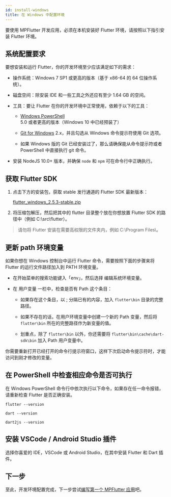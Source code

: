 ```yaml
---
id: install-windows
title: 在 Windows 中配置环境
---
```


要使用 MPFlutter 开发应用，必须在本机安装好 Flutter 环境，请按照以下指引安装 Flutter 环境。

## 系统配置要求

要想安装和运行 Flutter，你的开发环境至少应该满足如下的需求：

* 操作系统：Windows 7 SP1 或更高的版本（基于 x86-64 的 64 位操作系统）。

* 磁盘空间：除安装 IDE 和一些工具之外还应有至少 1.64 GB 的空间。

* 工具：要让 Flutter 在你的开发环境中正常使用，依赖于以下的工具：

    * [Windows PowerShell](https://docs.microsoft.com/en-us/powershell/scripting/windows-powershell/install/installing-windows-powershell?view=powershell-7.2) 5.0 或者更高的版本（Windows 10 中已经预装了）

    * [Git for Windows](https://git-scm.com/download/win) 2.x，并且勾选从 Windows 命令提示符使用 Git 选项。

    * 如果 Windows 版的 Git 已经安装过了，那么请确保能从命令提示符或者 PowerShell 中直接执行 git 命令。

* 安装 NodeJS 10.0+ 版本，并确保 `node` 和 `npm` 可在命令行中正确执行。

## 获取 Flutter SDK

1. 点击下方的安装包，获取 stable 发行通道的 Flutter SDK 最新版本：

   [flutter_windows_2.5.3-stable.zip](https://storage.flutter-io.cn/flutter_infra_release/releases/stable/windows/flutter_windows_2.5.3-stable.zip)

2. 将压缩包解压，然后把其中的 flutter 目录整个放在你想放置 Flutter SDK 的路径中（例如 C:\src\flutter）。

> 请勿将 Flutter 安装在需要高权限的文件夹内，例如 C:\Program Files\。

## 更新 path 环境变量

如果你想在 Windows 控制台中运行 Flutter 命令，需要按照下面的步骤来将 Flutter 的运行文件路径加入到 PATH 环境变量。

* 在开始菜单的搜索功能键入「env」，然后选择 编辑系统环境变量。

* 在 用户变量 一栏中，检查是否有 Path 这个条目：

    * 如果存在这个条目，以 ; 分隔已有的内容，加入 `flutter\bin` 目录的完整路径。

    * 如果不存在的话，在用户环境变量中创建一个新的 Path 变量，然后将 `flutter\bin` 所在的完整路径作为新变量的值。

    * 划重点，除了 `flutter\bin` 以外，你还需要将 `flutter\bin\cache\dart-sdk\bin` 加入 Path 用户变量中。

你需要重新打开已经打开的命令行提示符窗口，这样下次启动命令提示符时，才能访问到刚才修改的变量。

## 在 PowerShell 中检查相应命令是否可执行

在 Windows PowerShell 命令行中依次执行以下命令，如果存在任一命令报错，请重新检查 Flutter 是否正确安装。

`flutter --version`

`dart --version`

`dart2js --version`

## 安装 VSCode / Android Studio 插件

选择你喜爱的 IDE，VSCode 或 Android Studio，在其中安装 Flutter 和 Dart 插件。

## 下一步

至此，开发环境配置完成，下一步尝试[编写第一个 MPFlutter 应用](./first-app)吧。
